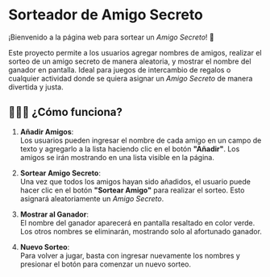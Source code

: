 # Sorteador de Amigo Secreto

¡Bienvenido a la página web para sortear un *Amigo Secreto*! 🎉

Este proyecto permite a los usuarios agregar nombres de amigos, realizar el sorteo de un amigo secreto de manera aleatoria, y mostrar el nombre del ganador en pantalla. Ideal para juegos de intercambio de regalos o cualquier actividad donde se quiera asignar un *Amigo Secreto* de manera divertida y justa.

## 🧑‍🤝‍🧑 ¿Cómo funciona?

1. **Añadir Amigos**:  
   Los usuarios pueden ingresar el nombre de cada amigo en un campo de texto y agregarlo a la lista haciendo clic en el botón **"Añadir"**. Los amigos se irán mostrando en una lista visible en la página.

2. **Sortear Amigo Secreto**:  
   Una vez que todos los amigos hayan sido añadidos, el usuario puede hacer clic en el botón **"Sortear Amigo"** para realizar el sorteo. Esto asignará aleatoriamente un *Amigo Secreto*.

3. **Mostrar al Ganador**:  
   El nombre del ganador aparecerá en pantalla resaltado en color verde. Los otros nombres se eliminarán, mostrando solo al afortunado ganador.

4. **Nuevo Sorteo**:  
   Para volver a jugar, basta con ingresar nuevamente los nombres y presionar el botón para comenzar un nuevo sorteo.
